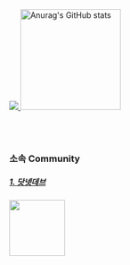 <a href="https://hits.seeyoufarm.com">
    <img src="https://hits.seeyoufarm.com/api/count/incr/badge.svg?url=https%3A%2F%2Fgithub.com%2Fhigun295%2Fhit-counter&count_bg=%230073FF&title_bg=%239C6129&icon=creativecommons.svg&icon_color=%23E7E7E7&title=hits&edge_flat=false"/>
</a>


<td>
    <img src="https://github-readme-stats.vercel.app/api?username=higun295&show_icons=true&theme=dracula" alt="Anurag's GitHub stats" height="180">
</td>


<!-- <table>
    <tr>
        <td>
            <img src="https://github-readme-stats.vercel.app/api?username=higun295&show_icons=true&theme=dracula" alt="Anurag's GitHub stats" 
                 height="180">
        </td>
        <td>
            <a href="https://github.com/higun295/github-readme-stats">
                <img src="https://github-readme-stats.vercel.app/api/top-langs/?username=higun295&layout=compact" alt="Top Languages"
                     height="180">
            </a>
        </td>
    </tr>
</table>
-->

<!--
<table>
    <tr>
        <td>
            <img src="http://mazassumnida.wtf/api/v2/generate_badge?boj=higun295"
                 height="180">
        </td>
        <td>
            <img src="http://mazandi.herokuapp.com/api?handle=higun295&theme=warm"
                 height="180"/>
        </td>
    </tr>
</table>
-->

</br></br>

<h3>소속 Community</h3>
<h5>
    <a href="https://forum.dotnetdev.kr/">
        1. 닷넷데브
    </a>
</h5>
<a href="https://forum.dotnetdev.kr/u/comavler/summary">
    <img src="https://profile.dotnetdev-badge.kr/api/v1/badge/medium?id=comavler&theme=Dotnet" height="100"/>
</a>


<!--
[![Solved.ac 프로필](http://mazassumnida.wtf/api/v2/generate_badge?boj=higun295)](https://solved.ac/higun295)
![Solved.ac 프로필](http://mazassumnida.wtf/api/v2/generate_badge?boj=higun295)

![mazandi profile](http://mazandi.herokuapp.com/api?handle={handle}&theme=warm)
<img src="http://mazandi.herokuapp.com/api?handle={handle}&theme=warm"/>
-->
